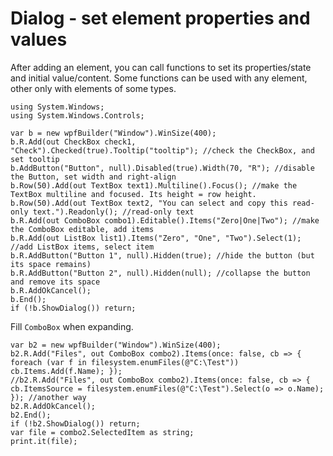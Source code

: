 # Dialog - set element properties and values

After adding an element, you can call functions to set its properties/state and initial value/content. Some functions can be used with any element, other only with elements of some types.

```
using System.Windows;
using System.Windows.Controls;

var b = new wpfBuilder("Window").WinSize(400);
b.R.Add(out CheckBox check1, "Check").Checked(true).Tooltip("tooltip"); //check the CheckBox, and set tooltip
b.AddButton("Button", null).Disabled(true).Width(70, "R"); //disable the Button, set width and right-align
b.Row(50).Add(out TextBox text1).Multiline().Focus(); //make the TextBox multiline and focused. Its height = row height.
b.Row(50).Add(out TextBox text2, "You can select and copy this read-only text.").Readonly(); //read-only text
b.R.Add(out ComboBox combo1).Editable().Items("Zero|One|Two"); //make the ComboBox editable, add items
b.R.Add(out ListBox list1).Items("Zero", "One", "Two").Select(1); //add ListBox items, select item
b.R.AddButton("Button 1", null).Hidden(true); //hide the button (but its space remains)
b.R.AddButton("Button 2", null).Hidden(null); //collapse the button and remove its space
b.R.AddOkCancel();
b.End();
if (!b.ShowDialog()) return;
```

Fill `ComboBox` when expanding.

```
var b2 = new wpfBuilder("Window").WinSize(400);
b2.R.Add("Files", out ComboBox combo2).Items(once: false, cb => { foreach (var f in filesystem.enumFiles(@"C:\Test")) cb.Items.Add(f.Name); });
//b2.R.Add("Files", out ComboBox combo2).Items(once: false, cb => { cb.ItemsSource = filesystem.enumFiles(@"C:\Test").Select(o => o.Name); }); //another way
b2.R.AddOkCancel();
b2.End();
if (!b2.ShowDialog()) return;
var file = combo2.SelectedItem as string;
print.it(file);
```